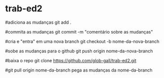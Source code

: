 # trab-ed2
#adiciona as mudanças
git add .

#commita as mudanças
git commit -m "comentário sobre as mudanças"

#cria e "entra" em uma nova branch
git checkout -b nome-da-nova-branch

#sobe as mudanças para o github
git push origin nome-da-nova-branch



#baixa o repo
git clone https://github.com/glob-gall/trab-ed2.git



#git pull origin nome-da-branch
pega as mudanças da nome-da-branch
